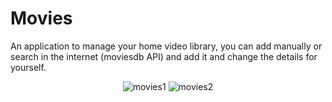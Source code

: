 # Movies
An application to manage your home video library, you can add manually or search in the internet (moviesdb API) and add it and change the details for yourself.  
<p align="center">
<img src="https://i.ibb.co/nkWyxxs/movies1.jpg" alt="movies1" border="0"></a>
<img src="https://i.ibb.co/MZLfq7S/movies2.jpg" alt="movies2" border="0"></a>
</p>


